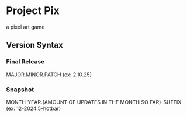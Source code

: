 # Project Pix
a pixel art game

## Version Syntax
### Final Release
MAJOR.MINOR.PATCH
(ex: 2.10.25)
### Snapshot
MONTH-YEAR.(AMOUNT OF UPDATES IN THE MONTH SO FAR)-SUFFIX
(ex: 12-2024.5-hotbar)